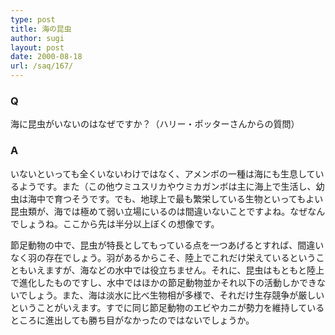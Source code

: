 ```yaml
---
type: post
title: 海の昆虫
author: sugi
layout: post
date: 2000-08-18
url: /saq/167/
---
```

### Q 

海に昆虫がいないのはなぜですか？（ハリー・ポッターさんからの質問）

### A 

いないといっても全くいないわけではなく、アメンボの一種は海にも生息しているようです。また（この他ウミユスリカやウミカガンボは主に海上で生活し、幼虫は海中で育つそうです。でも、地球上で最も繁栄している生物といってもよい昆虫類が、海では極めて弱い立場にいるのは間違いないことですよね。なぜなんでしょうね。ここから先は半分以上ぼくの想像です。

節足動物の中で、昆虫が特長としてもっている点を一つあげるとすれば、間違いなく羽の存在でしょう。羽があるからこそ、陸上でこれだけ栄えているということもいえますが、海などの水中では役立ちません。それに、昆虫はもともと陸上で進化したものですし、水中ではほかの節足動物並かそれ以下の活動しかできないでしょう。また、海は淡水に比べ生物相が多様で、それだけ生存競争が厳しいということがいえます。すでに同じ節足動物のエビやカニが勢力を維持しているところに進出しても勝ち目がなかったのではないでしょうか。